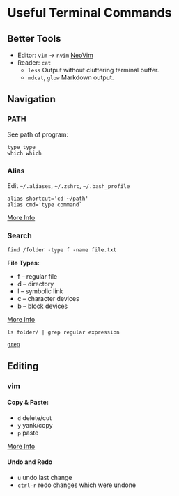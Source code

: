 # Useful Terminal Commands

## Better Tools

- Editor: `vim` -> `nvim` [NeoVim](https://neovim.io/)
- Reader: `cat`
	- `less` Output without cluttering terminal buffer.
	- `mdcat`, `glow` Markdown output.

## Navigation

### PATH

See path of program:

	type type
	which which

### Alias

Edit `~/.aliases`, `~/.zshrc`, `~/.bash_profile`

	alias shortcut='cd ~/path'
	alias cmd='type command`

[More Info](https://wpbeaches.com/make-an-alias-in-bash-or-zsh-shell-in-macos-with-terminal/)

### Search

	find /folder -type f -name file.txt

**File Types:**
- f – regular file
- d – directory
- l – symbolic link
- c – character devices
- b – block devices

[More Info](https://linuxhostsupport.com/blog/how-to-search-files-on-the-linux-terminal/)

	ls folder/ | grep regular expression

[`grep`](https://man7.org/linux/man-pages/man1/grep.1.html)

## Editing

### vim

#### Copy & Paste:
- `d` delete/cut
- `y` yank/copy
- `p` paste

[More Info](https://vim.fandom.com/wiki/Copy,_cut_and_paste)

#### Undo and Redo
- `u` undo last change
- `ctrl-r` redo changes which were undone
